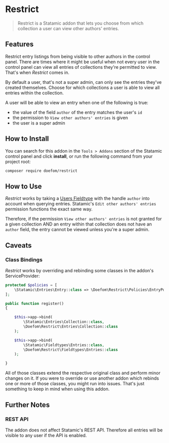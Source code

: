 # Restrict

> Restrict is a Statamic addon that lets you choose from which collection a user can view other authors' entries.

## Features

Restrict entry listings from being visible to other authors in the control panel. There are times where it might be
useful when not every user in the control panel can view all entries of collections they're permitted to view.
That's when _Restrict_ comes in.

By default a user, that's not a super admin, can only see the entries they've created themselves. Choose for which
collections a user is able to view all entries within the collection.

A user will be able to view an entry when one of the following is true:

- the value of the field `author` of the entry matches the user's `id`
- the permission to `View other authors' entries` is given
- the user is a super admin

## How to Install

You can search for this addon in the `Tools > Addons` section of the Statamic control panel and click **install**, or
run the following command from your project root:

``` bash
composer require doefom/restrict
```

## How to Use

_Restrict_ works by taking a [Users Fieldtype](https://statamic.dev/fieldtypes/users) with the handle `author` into
account when querying entries. Statamic's `Edit other authors' entries` permission functions the exact same way.

Therefore, if the permission `View other authors' entries` is not granted for a given collection AND an entry within
that collection does not have an `author` field, the entry cannot be viewed unless you're a super admin.

## Caveats
### Class Bindings

_Restrict_ works by overriding and rebinding some classes in the addon's ServiceProvider:

```php
protected $policies = [
    \Statamic\Entries\Entry::class => \Doefom\Restrict\Policies\EntryPolicy::class,
];

public function register()
{

    $this->app->bind(
        \Statamic\Entries\Collection::class,
        \Doefom\Restrict\Entries\Collection::class
    );

    $this->app->bind(
        \Statamic\Fieldtypes\Entries::class,
        \Doefom\Restrict\Fieldtypes\Entries::class
    );

}
```

All of those classes extend the respective original class and perform minor changes on it. If you were to override or
use another addon which rebinds one or more of those classes, you might run into issues. That's just something to keep in mind
when using this addon.

## Further Notes
### REST API

The addon does not affect Statamic's REST API. Therefore all entries will be visible to any user if the API is enabled.
